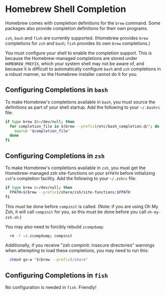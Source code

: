 # Homebrew Shell Completion

Homebrew comes with completion definitions for the `brew` command. Some packages also provide completion definitions for their own programs.

`zsh`, `bash` and `fish` are currently supported. (Homebrew provides `brew` completions for `zsh` and `bash`; `fish` provides its own `brew` completions.)

You must configure your shell to enable the completion support. This is because the Homebrew-managed completions are stored under `HOMEBREW_PREFIX`, which your system shell may not be aware of, and because it is difficult to automatically configure `bash` and `zsh` completions in a robust manner, so the Homebrew installer cannot do it for you.

## Configuring Completions in `bash`
To make Homebrew's completions available in `bash`, you must source the definitions as part of your shell startup. Add the following to your `~/.bashrc` file:

```sh
if type brew 2&>/dev/null; then
  for completion_file in $(brew --prefix)/etc/bash_completion.d/*; do
    source "$completion_file"
  done
fi
```

## Configuring Completions in `zsh`
To make Homebrew's completions available in `zsh`, you must get the Homebrew-managed zsh site-functions on your `$FPATH` before initializing `zsh`'s completion facility. Add the following to your `~/.zshrc` file:

```sh
if type brew &>/dev/null; then
  FPATH=$(brew --prefix)/share/zsh/site-functions:$FPATH
fi
```

This must be done before `compinit` is called. (Note: if you are using Oh My Zsh, it will call `compinit` for you, so this must be done before you call `oh-my-zsh.sh`.)

You may also need to forcibly rebuild `zcompdump`:

```sh
  rm -f ~/.zcompdump; compinit
```

Additionally, if you receive "zsh compinit: insecure directories" warnings when attempting to load these completions, you may need to run this:

```sh
  chmod go-w "$(brew --prefix)/share"
```

## Configuring Completions in `fish`
No configuration is needed in `fish`. Friendly!
